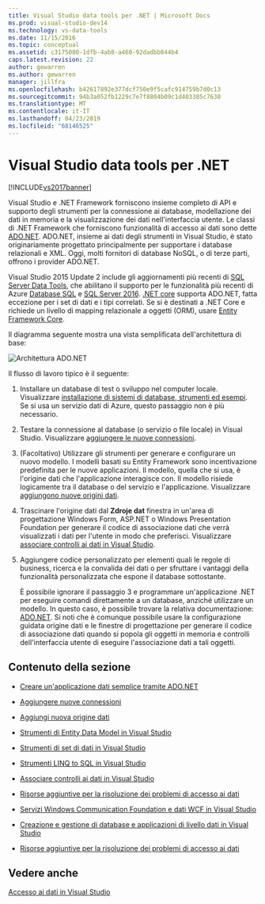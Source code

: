 ```yaml
---
title: Visual Studio data tools per .NET | Microsoft Docs
ms.prod: visual-studio-dev14
ms.technology: vs-data-tools
ms.date: 11/15/2016
ms.topic: conceptual
ms.assetid: c3175080-1dfb-4ab8-a460-92dadbb844b4
caps.latest.revision: 22
author: gewarren
ms.author: gewarren
manager: jillfra
ms.openlocfilehash: b42617892e377dcf750e9f5cafc914759b7d0c13
ms.sourcegitcommit: 94b3a052fb1229c7e7f8804b09c1d403385c7630
ms.translationtype: MT
ms.contentlocale: it-IT
ms.lasthandoff: 04/23/2019
ms.locfileid: "68146525"
---
```

# <a name="visual-studio-data-tools-for-net"></a>Visual Studio data tools per .NET
[!INCLUDE[vs2017banner](../includes/vs2017banner.md)]

Visual Studio e .NET Framework forniscono insieme completo di API e supporto degli strumenti per la connessione ai database, modellazione dei dati in memoria e la visualizzazione dei dati nell'interfaccia utente.  Le classi di .NET Framework che forniscono funzionalità di accesso ai dati sono dette [ADO.NET](https://msdn.microsoft.com/library/e80y5yhx\(v=vs.110\).aspx). ADO.NET, insieme ai dati degli strumenti in Visual Studio, è stato originariamente progettato principalmente per supportare i database relazionali e XML. Oggi, molti fornitori di database NoSQL, o di terze parti, offrono i provider ADO.NET.  
  
 Visual Studio 2015 Update 2 include gli aggiornamenti più recenti di [SQL Server Data Tools](https://msdn.microsoft.com/library/hh272686\(v=vs.103\).aspx), che abilitano il supporto per le funzionalità più recenti di Azure [Database SQL](https://azure.microsoft.com/services/sql-database/) e [SQL Server 2016](https://www.microsoft.com/sql-server/sql-server-2016). [.NET core](https://www.dotnetfoundation.org/projects?searchquery=dotnet+core&type=project) supporta ADO.NET, fatta eccezione per i set di dati e i tipi correlati. Se si è destinati a .NET Core e richiede un livello di mapping relazionale a oggetti (ORM), usare [Entity Framework Core](https://msdn.microsoft.com/data/ef.aspx).  
  
 Il diagramma seguente mostra una vista semplificata dell'architettura di base:  
  
 ![Architettura ADO.NET](../data-tools/media/raddata-ado-net-architecture-diagram.png "raddata diagramma dell'architettura di ADO.NET")  
  
 Il flusso di lavoro tipico è il seguente:  
  
1. Installare un database di test o sviluppo nel computer locale. Visualizzare [installazione di sistemi di database, strumenti ed esempi](../data-tools/installing-database-systems-tools-and-samples.md). Se si usa un servizio dati di Azure, questo passaggio non è più necessario.  
  
2. Testare la connessione al database (o servizio o file locale) in Visual Studio. Visualizzare [aggiungere le nuove connessioni](../data-tools/add-new-connections.md).  
  
3. (Facoltativo) Utilizzare gli strumenti per generare e configurare un nuovo modello. I modelli basati su Entity Framework sono incentivazione predefinita per le nuove applicazioni. Il modello, quella che si usa, è l'origine dati che l'applicazione interagisce con. Il modello risiede logicamente tra il database o del servizio e l'applicazione.  Visualizzare [aggiungono nuove origini dati](../data-tools/add-new-data-sources.md).  
  
4. Trascinare l'origine dati dal **Zdroje dat** finestra in un'area di progettazione Windows Form, ASP.NET o Windows Presentation Foundation per generare il codice di associazione dati che verrà visualizzati i dati per l'utente in modo che preferisci. Visualizzare [associare controlli ai dati in Visual Studio](../data-tools/bind-controls-to-data-in-visual-studio.md).  
  
5. Aggiungere codice personalizzato per elementi quali le regole di business, ricerca e la convalida dei dati o per sfruttare i vantaggi della funzionalità personalizzata che espone il database sottostante.  
  
   È possibile ignorare il passaggio 3 e programmare un'applicazione .NET per eseguire comandi direttamente a un database, anziché utilizzare un modello. In questo caso, è possibile trovare la relativa documentazione: [ADO.NET](https://msdn.microsoft.com/library/e80y5yhx\(v=vs.110\).aspx). Si noti che è comunque possibile usare la configurazione guidata origine dati e le finestre di progettazione per generare il codice di associazione dati quando si popola gli oggetti in memoria e controlli dell'interfaccia utente di eseguire l'associazione dati a tali oggetti.  
  
## <a name="in-this-section"></a>Contenuto della sezione  
  
- [Creare un'applicazione dati semplice tramite ADO.NET](../data-tools/create-a-simple-data-application-by-using-adonet.md)  
  
- [Aggiungere nuove connessioni](../data-tools/add-new-connections.md)  
  
- [Aggiungi nuova origine dati](../data-tools/add-new-data-sources.md)  
  
- [Strumenti di Entity Data Model in Visual Studio](../data-tools/entity-data-model-tools-in-visual-studio.md)  
  
- [Strumenti di set di dati in Visual Studio](../data-tools/dataset-tools-in-visual-studio.md)  
  
- [Strumenti LINQ to SQL in Visual Studio](../data-tools/linq-to-sql-tools-in-visual-studio2.md)  
  
- [Associare controlli ai dati in Visual Studio](../data-tools/bind-controls-to-data-in-visual-studio.md)  
  
- [Risorse aggiuntive per la risoluzione dei problemi di accesso ai dati](../data-tools/additional-resources-for-troubleshooting-data-access-errors.md)  
  
- [Servizi Windows Communication Foundation e dati WCF in Visual Studio](../data-tools/windows-communication-foundation-services-and-wcf-data-services-in-visual-studio.md)  
  
- [Creazione e gestione di database e applicazioni di livello dati in Visual Studio](../data-tools/creating-and-managing-databases-and-data-tier-applications-in-visual-studio.md)  
  
- [Risorse aggiuntive per la risoluzione dei problemi di accesso ai dati](../data-tools/additional-resources-for-troubleshooting-data-access-errors.md)  
  
## <a name="see-also"></a>Vedere anche  
 [Accesso ai dati in Visual Studio](../data-tools/accessing-data-in-visual-studio.md)
